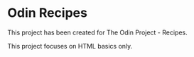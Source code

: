 # Odin Recipes

This project has been created for The Odin Project - Recipes.

This project focuses on HTML basics only.

